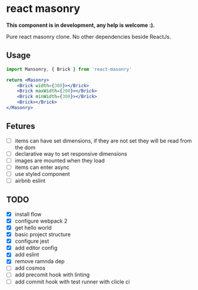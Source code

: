 # react masonry

**This component is in development, any help is welcome :).**

Pure react masonry clone. No other dependencies beside ReactJs.

## Usage

```jsx
import Mansonry, { Brick } from 'react-masonry'

return <Masonry>
    <Brick width={300}></Brick>
    <Brick maxWidth={200}></Brick>
    <Brick minWidth={300}></Brick>
    <Brick></Brick>
</Masonry>
```

## Fetures

- [ ] items can have set dimensions, if they are not set they will be read from the dom
- [ ] declarative way to set responsive dimensions
- [ ] images are mounted when they load
- [ ] items can enter async
- [ ] use styled component
- [ ] airbnb eslint

## TODO
- [x] install flow
- [x] configure webpack 2
- [x] get hello world
- [x] basic project structure
- [x] configure jest
- [x] add editor config
- [x] add eslint
- [x] remove ramnda dep
- [ ] add cosmos
- [ ] add precomit hook with linting
- [ ] add commit hook with test runner with clicle ci
